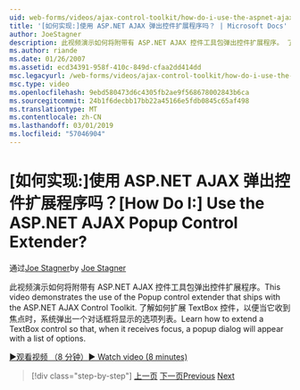 ```yaml
---
uid: web-forms/videos/ajax-control-toolkit/how-do-i-use-the-aspnet-ajax-popup-control-extender
title: '[如何实现:]使用 ASP.NET AJAX 弹出控件扩展程序吗？ | Microsoft Docs'
author: JoeStagner
description: 此视频演示如何将附带有 ASP.NET AJAX 控件工具包弹出控件扩展程序。 了解如何将文本框控件扩展，以便...
ms.author: riande
ms.date: 01/26/2007
ms.assetid: ecd34391-958f-410c-849d-cfaa2dd414dd
msc.legacyurl: /web-forms/videos/ajax-control-toolkit/how-do-i-use-the-aspnet-ajax-popup-control-extender
msc.type: video
ms.openlocfilehash: 9ebd580473d6c4305fb2ae9f568678002843b6ca
ms.sourcegitcommit: 24b1f6decbb17bb22a45166e5fdb0845c65af498
ms.translationtype: MT
ms.contentlocale: zh-CN
ms.lasthandoff: 03/01/2019
ms.locfileid: "57046904"
---
```

<a name="how-do-i-use-the-aspnet-ajax-popup-control-extender"></a><span data-ttu-id="4003d-105">[如何实现:]使用 ASP.NET AJAX 弹出控件扩展程序吗？</span><span class="sxs-lookup"><span data-stu-id="4003d-105">[How Do I:] Use the ASP.NET AJAX Popup Control Extender?</span></span>
====================
<span data-ttu-id="4003d-106">通过[Joe Stagner](https://github.com/JoeStagner)</span><span class="sxs-lookup"><span data-stu-id="4003d-106">by [Joe Stagner](https://github.com/JoeStagner)</span></span>

<span data-ttu-id="4003d-107">此视频演示如何将附带有 ASP.NET AJAX 控件工具包弹出控件扩展程序。</span><span class="sxs-lookup"><span data-stu-id="4003d-107">This video demonstrates the use of the Popup control extender that ships with the ASP.NET AJAX Control Toolkit.</span></span> <span data-ttu-id="4003d-108">了解如何扩展 TextBox 控件，以便当它收到焦点时，系统弹出一个对话框将显示的选项列表。</span><span class="sxs-lookup"><span data-stu-id="4003d-108">Learn how to extend a TextBox control so that, when it receives focus, a popup dialog will appear with a list of options.</span></span>

[<span data-ttu-id="4003d-109">&#9654;观看视频 （8 分钟）</span><span class="sxs-lookup"><span data-stu-id="4003d-109">&#9654; Watch video (8 minutes)</span></span>](https://channel9.msdn.com/Blogs/ASP-NET-Site-Videos/how-do-i-use-the-aspnet-ajax-popup-control-extender)

> [!div class="step-by-step"]
> <span data-ttu-id="4003d-110">[上一页](how-do-i-use-the-aspnet-ajax-textboxwatermark-control-extender.md)
> [下一页](how-do-i-use-the-aspnet-ajax-modalpopup-extender-control.md)</span><span class="sxs-lookup"><span data-stu-id="4003d-110">[Previous](how-do-i-use-the-aspnet-ajax-textboxwatermark-control-extender.md)
[Next](how-do-i-use-the-aspnet-ajax-modalpopup-extender-control.md)</span></span>
